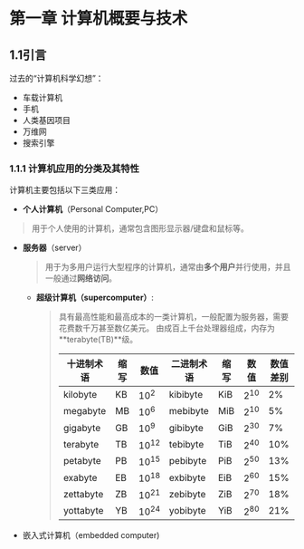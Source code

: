 # 第一章 计算机概要与技术

## 1.1引言

过去的“计算机科学幻想”：

- 车载计算机
- 手机
- 人类基因项目
- 万维网
- 搜索引擎

### 1.1.1 计算机应用的分类及其特性

计算机主要包括以下三类应用：

- **个人计算机**（Personal Computer,PC）

>用于个人使用的计算机，通常包含图形显示器/键盘和鼠标等。

- **服务器**（server）

  > 用于为多用户运行大型程序的计算机，通常由**多个用户**并行使用，并且一般通过**网络访问**。

  - **超级计算机（supercomputer）**:

    > 具有最高性能和最高成本的一类计算机，一般配置为服务器，需要花费数千万甚至数亿美元。
    > 由成百上千台处理器组成，内存为**terabyte(TB)**级。
    >
    > | 十进制术语 | 缩写 | 数值      | 二进制术语 | 缩写 | 数值     | 数值差别 |
    > | ---------- | ---- | --------- | ---------- | ---- | -------- | -------- |
    > | kilobyte   | KB   | $10^2$  | kibibyte   | KiB  | $2^{10}$ | 2%       |
    > | megabyte   | MB   | $10^6$    | mebibyte   | MiB  | $2^{10}$ | 5%       |
    > | gigabyte   | GB   | $10^9$    | gibibyte   | GiB  | $2^{30}$ | 7%       |
    > | terabyte   | TB   | $10^{12}$ | tebibyte   | TiB  | $2^{40}$ | 10%      |
    > | petabyte   | PB   | $10^{15}$ | pebibyte   | PiB  | $2^{50}$ | 13%      |
    > | exabyte    | EB   | $10^{18}$ | exbibyte   | EiB  | $2^{60}$ | 15%      |
    > | zettabyte  | ZB   | $10^{21}$ | zebibyte   | ZiB  | $2^{70}$ | 18%      |
    > | yottabyte  | YB   | $10^{24}$ | yobibyte   | YiB  | $2^{80}$ | 21%      |
    >
- 嵌入式计算机（embedded computer)

  >